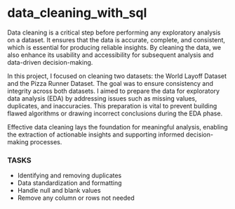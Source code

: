 # data_cleaning_with_sql

Data cleaning is a critical step before performing any exploratory analysis on a dataset. It ensures that the data is accurate, complete, and consistent, which is essential for producing reliable insights. By cleaning the data, we also enhance its usability and accessibility for subsequent analysis and data-driven decision-making.

In this project, I focused on cleaning two datasets: the World Layoff Dataset and the Pizza Runner Dataset. The goal was to ensure consistency and integrity across both datasets. I aimed to prepare the data for exploratory data analysis (EDA) by addressing issues such as missing values, duplicates, and inaccuracies. This preparation is vital to prevent building flawed algorithms or drawing incorrect conclusions during the EDA phase.

Effective data cleaning lays the foundation for meaningful analysis, enabling the extraction of actionable insights and supporting informed decision-making processes.

### TASKS
- Identifying and removing duplicates
- Data standardization and formatting
- Handle null and blank values
- Remove any column or rows not needed


